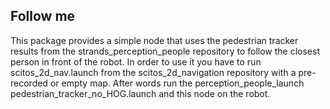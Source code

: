 ## Follow me
This package provides a simple node that uses the pedestrian tracker results from the strands_perception_people repository to follow the closest person in front of the robot.
In order to use it you have to run scitos_2d_nav.launch from the scitos_2d_navigation repository with a pre-recorded or empty map. After words run the perception_people_launch pedestrian_tracker_no_HOG.launch and this node on the robot.
